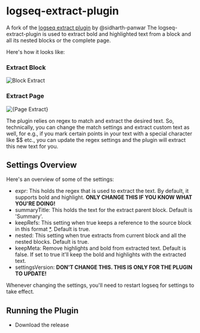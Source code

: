 # logseq-extract-plugin
A fork of the [logseq extract plugin](https://github.com/sidharth-panwar/logseq-extract-plugin) by @sidharth-panwar
The logseq-extract-plugin is used to extract bold and highlighted text from a block and all its nested blocks or the complete page.

Here's how it looks like:

### Extract Block
![Block Extract](./Extract_v2.gif)

### Extract Page
![{Page Extract}](./ExtractPage_v2.gif)

The plugin relies on regex to match and extract the desired text. So, technically, you can change the match settings and extract custom text as well, for e.g., if you mark certain points in your text with a special character like $$ etc., you can update the regex settings and the plugin will extract this new text for you.

## Settings Overview
Here's an overview of some of the settings:
- expr: This holds the regex that is used to extract the text. By default, it supports bold and highlight. **ONLY CHANGE THIS IF YOU KNOW WHAT YOU'RE DOING!**
- summaryTitle: This holds the text for the extract parent block. Default is 'Summary'.
- keepRefs: This setting when true keeps a reference to the source block in this format [*](((uuid))). Default is true.
- nested: This setting when true extracts from current block and all the nested blocks. Default is true.
- keepMeta: Remove highlights and bold from extracted text. Default is false. If set to true it'll keep the bold and highlights with the extracted text.
- settingsVersion: **DON'T CHANGE THIS. THIS IS ONLY FOR THE PLUGIN TO UPDATE!**

Whenever changing the settings, you'll need to restart logseq for settings to take effect.

## Running the Plugin

- Download the release
